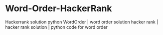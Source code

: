 # Word-Order-HackerRank
Hackerrank solution python WordOrder | word order solution hacker rank | hacker rank solution | python code for word order
